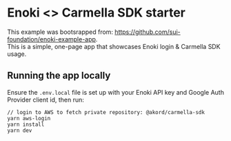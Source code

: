 # Enoki <> Carmella SDK starter

This example was bootsrapped from: https://github.com/sui-foundation/enoki-example-app. \
This is a simple, one-page app that showcases Enoki login & Carmella SDK usage.

## Running the app locally

Ensure the `.env.local` file is set up with your Enoki API key and Google Auth Provider client id, then run:

```
// login to AWS to fetch private repository: @akord/carmella-sdk
yarn aws-login
yarn install
yarn dev
```